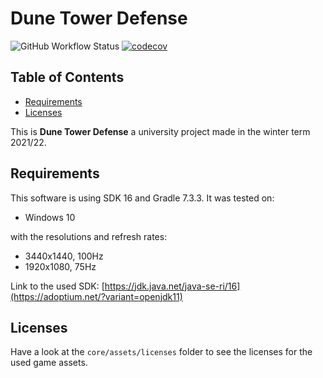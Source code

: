 # Dune Tower Defense

![GitHub Workflow Status](https://img.shields.io/github/workflow/status/Slartibartfass2/DuneTowerDefense/Code%20Quality%20Checks?logo=github)
[![codecov](https://codecov.io/gh/Slartibartfass2/DuneTowerDefense/branch/main/graph/badge.svg?token=TYNK5NCI5F)](https://codecov.io/gh/Slartibartfass2/DuneTowerDefense)

## Table of Contents

- [Requirements](#requirements)
- [Licenses](#licenses)

This is **Dune Tower Defense** a university project made in the winter term 2021/22.

[//]: # (## About the game)
[//]: # (//TODO)

## Requirements

This software is using SDK 16 and Gradle 7.3.3.
It was tested on:

- Windows 10

with the resolutions and refresh rates:

- 3440x1440, 100Hz
- 1920x1080, 75Hz

Link to the used SDK: [https://jdk.java.net/java-se-ri/16](https://adoptium.net/?variant=openjdk11)

## Licenses

Have a look at the `core/assets/licenses` folder to see the licenses for the used game assets.